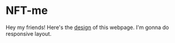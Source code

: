 # NFT-me

Hey my friends! Here's the [design](https://www.figma.com/file/5CV6tR0EMUHcJSfG5FEDnq/NFT-Me?node-id=0%3A1) of this webpage. I'm gonna do responsive layout.

